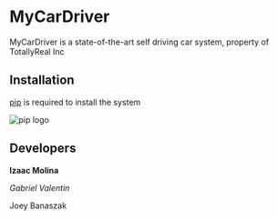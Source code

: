 # MyCarDriver

MyCarDriver is a state-of-the-art self driving car system, property of TotallyReal Inc

## Installation

[pip](https://pypi.org/project/pip/) is required to install the system

![pip logo](https://assets.digitalocean.com/articles/alligator/boo.svg)
## Developers
**Izaac Molina**

*Gabriel Valentin*

Joey Banaszak
